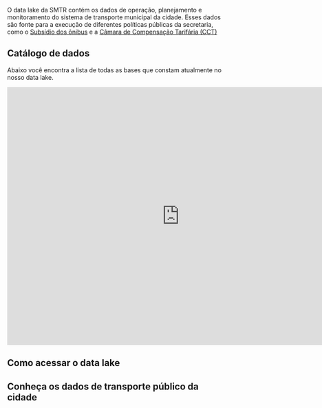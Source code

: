 O data lake da SMTR contém os dados de operação, planejamento e
monitoramento do sistema de transporte municipal da cidade. Esses dados são fonte para a execução de diferentes políticas públicas da secretaria, como o [Subsídio dos ônibus](transportes.prefeitura.rio/subsidio) e a [Câmara de Compensação Tarifária (CCT)](transportes.prefeitura.rio/cct)


## Catálogo de dados

Abaixo você encontra a lista de todas as bases que constam atualmente no nosso data lake.

<!-- <iframe width="950" height="600" src="https://docs.google.com/spreadsheets/d/1EMYVcMPczLUdHHfr0T6yqL79m9Lm42GFj_d5zfWOUiM/edit?usp=sharing"></iframe> -->

<iframe width="800" height="600" src="https://lookerstudio.google.com/embed/reporting/bc1e2915-4136-449d-9951-3bbe9debf20e/page/AqD1D" frameborder="0" style="border:0" allowfullscreen sandbox="allow-storage-access-by-user-activation allow-scripts allow-same-origin allow-popups allow-popups-to-escape-sandbox"></iframe>

## Como acessar o data lake

## Conheça os dados de transporte público da cidade

<!-- 
**Primeira vez? Leia o restante da página e siga o passo a passo de como acessar o datalake.**

<html>
<head>
<style>
.grid-container {
  display: grid;
  grid-template-columns: auto auto auto;
  /* background-color: #2196F3; */
  padding: 10px;
}
.grid-item {
  /* background-color: rgba(255, 255, 255, 0.8); */
  border: 1px solid #F5F5F5;
  padding: 20px;
  font-size: 20px;
  text-align: center;
}
</style>
</head>
<body>

<div class="grid-container">
    <div class="grid-item">
        <a href="https://console.cloud.google.com/bigquery?p=rj-smtr&page=project">
        <img src="datalake-inicio.png" width=85%>
        <br>Acesse o datalake público</a>
    </div>
    <div class="grid-item" href="https://docs.mobilidade.rio/">
        <a href="https://docs.mobilidade.rio">
        <img src="datalake-docs-gps-sppo.png" width=80%>
        <br>Acesse o catálogo de dados</a>
    </div>
</div>

</body>
</html>

## Catálogo de dados

No catálogo você encontra a lista dos dados existentes no datalake, contendo informações como:

- Campos existentes nas tabelas
- Descrição de colunas e tabelas
- Relações entre as tabelas

No canto superior do catálogo é possível **buscar dados por campos e
palavras-chaves**. 

### Exemplo: Busca por dados de GPS dos ônibus

Abaixo buscamos pelo termo "gps" nos nomes (*Names*) de todas as tabelas.

![Busca do termo "gps" no catálogo de dados.](datalake-docs-busca-gps.png)

Selecionando a tabela de ônibus (SPPO), podemos ver sua descrição, tamanho e onde encontrá-la
no datalake (*Relation*). Logo abaixo vemos também a lista e descrição
de suas colunas.

![Informações sobre a tabela "gps_sppo" no catálogo de dados.](datalake-docs-gps-sppo.png)

## Datalake: O que é o Google BigQuery

??? Info "A documentação foi adaptada de [BigQuery - Base dos Dados](https://basedosdados.github.io/mais/access_data_bq/)"

O BigQuery é o um serviço de banco de dados em nuvem da
Google. Você faz consultas ao banco em SQL direto do navegador com:

- **Rapidez**: Mesmo queries muito longas demoram apenas minutos para serem processadas.

- **Escala**: O BigQuery escala magicamente para hexabytes se necessário.

- **Economia**: Todo usuário possui *1 TB gratuito por mês para consulta
  aos dados*.

Para acessar os dados, siga o passo a passo abaixo.

### Crie seu projeto gratuito para acessar os dados

Para criar um projeto no Google Cloud basta ter um email cadastrado no
Google. É necessário ter um projeto seu, mesmo que vazio, para você
fazer queries em nosso *datalake* público.

- **[Acesse o Google Cloud](https://console.cloud.google.com/projectselector2/home/dashboard)**.
   Caso for a sua primeira vez, aceite o Termo de Serviços.
- **Clique em `Create Project/Criar Projeto`**. Escolha um nome bacana
  para o projeto e pronto!

!!! Info "Por que eu preciso criar um projeto no Google Cloud?"
    O projeto é necessário para ativar os serviços do Google Cloud,
    incluindo o uso do BigQuery. Pense no projeto como a "conta" na qual
    a Google vai contabilizar o quanto de processamento você já
    utilizou.
    
    - **A Google fornece 1 TB gratuito por mês de uso do BigQuery para cada
    projeto que você possui. [Entenda](https://cloud.google.com/bigquery/pricing?hl=pt#free-tier)**
    
    - **Não é necessário adicionar forma de pagamento**: O
    BigQuery inicia no modo Sandbox, para quem quer
    explorar dentro das cotas gratuitas. [Entenda](https://cloud.google.com/bigquery/docs/sandbox/?hl=pt).
    
### Acesse o datalake da SMTR

No BigQuery você encontra nosso datalake pelo nome `rj-smtr`, que você
pode acessar direto no botão abaixo.

- [Acesse o datalake aqui ↗️](https://console.cloud.google.com/bigquery?p=rj-smtr&page=project)

Para salvar o datalake da SMTR na sua interface do Google BigQuery,
basta fixar como no vídeo abaixo (troque o nome `basedosdados` por `rj-smtr`):

![Vídeo mostra como fixar o projeto rj-smtr no BigQuery](datalake-add-projeto.gif)

Dentro do datalake existem dois níveis de organização, os
<strong>datasets</strong> (conjuntos de dados) e
<strong>tables</strong> (tabelas), nos quais:

- Todas as tabelas estão organizadas dentro de cojuntos de dados
- Cada tabela pertence a um único conjunto de dados
  
!!! Tip "Dica"
    [Veja aqui o guia do Google sobre a interface do
    BigQuery](https://cloud.google.com/bigquery/docs/bigquery-web-ui).
    Caso as tabelas não apareçam na 1ª vez que você acessar, atualize a página.

## Faça sua primeira consulta

Que tal fazer uma consulta simples? Vamos usar o *Editor de Consultas do
BigQuery* para ver todas as viagens realizadas pelos ônibus municipais
no dia 01/07. Para isso, basta copiar e colar o código abaixo:

```sql
SELECT * FROM `rj-smtr.projeto_subsidio_sppo.viagem_completa` WHERE data = "2023-07-01"
```

Só clicar em **Executar** e pronto!

![Consulta aos dados de viagens dos ônibus no datalake.](datalake-query-viagem-completa.png)

!!! Tip "Dica"
    Clicando no botão `🔍 Consultar tabela/Query View`, o BigQuery cria
    automaticamente a estrutura básica da sua query em `Query Editor/Editor
    de consultas` - basta você completar com os campos e filtros que
    achar necessários. -->
